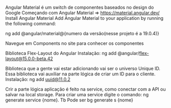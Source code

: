 Angular Material é um switch de componentes baseados no design do Google
Começando com Angular Material => https://material.angular.dev/
 Install Angular Material
Add Angular Material to your application by running the following command:

ng add @angular/material@{numero da versão(nesse projeto é a 19.0.4)}

Navegue em Components no site para conhecer os componentes

Biblioteca Flex-Layout do Angular
Instalação: ng add @angular/flex-layout@15.0.0-beta.42

Biblioteca que a gente vai estar adicionando vai ser o universo Unique ID. Essa biblioteca vai auxiliar na parte lógica de criar um ID para o cliente.
Instalação: ng add uuid@11.0.2

Crir a parte lógica aplicação é feito na service, como conectar com a API ou salvar na local storage. Para criar uma service digite o comando: ng generate service {nome}. Tb Pode ser bg generate s {nome}